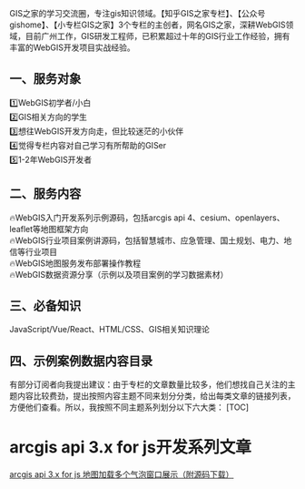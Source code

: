 GIS之家的学习交流圈，专注gis知识领域。【知乎GIS之家专栏】、【公众号gishome】、【小专栏GIS之家】3个专栏的主创者，网名GIS之家，深耕WebGIS领域，目前广州工作，GIS研发工程师，已积累超过十年的GIS行业工作经验，拥有丰富的WebGIS开发项目实战经验。

## 一、服务对象  
1️⃣WebGIS初学者/小白  
2️⃣GIS相关方向的学生  
3️⃣想往WebGIS开发方向走，但比较迷茫的小伙伴  
4️⃣觉得专栏内容对自己学习有所帮助的GISer  
5️⃣1-2年WebGIS开发者  

## 二、服务内容  
🔥WebGIS入门开发系列示例源码，包括arcgis api 4、cesium、openlayers、leaflet等地图框架方向  
🔥WebGIS行业项目案例讲源码，包括智慧城市、应急管理、国土规划、电力、地信等行业项目  
🔥WebGIS地图服务发布部署操作教程  
🔥WebGIS数据资源分享（示例以及项目案例的学习数据素材）  

## 三、必备知识 
JavaScript/Vue/React、HTML/CSS、GIS相关知识理论

## 四、示例案例数据内容目录 
有部分订阅者向我提出建议：由于专栏的文章数量比较多，他们想找自己关注的主题内容比较费劲，提出按照内容主题不同来划分分类，给出每类文章的链接列表，方便他们查看。所以，我按照不同主题系列划分以下六大类：
[TOC]

# arcgis api 3.x for js开发系列文章
[arcgis api 3.x for js 地图加载多个气泡窗口展示（附源码下载）](https://xiaozhuanlan.com/topic/2014597863)